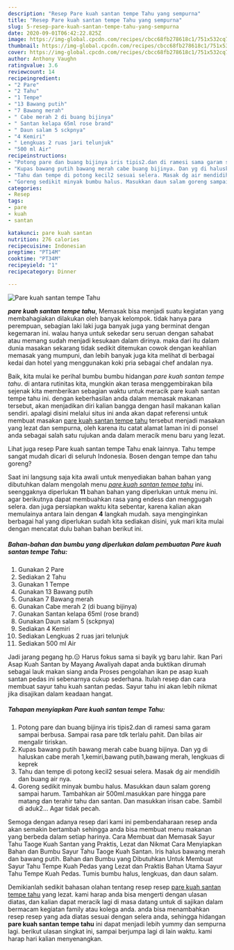 ```yaml
---
description: "Resep Pare kuah santan tempe Tahu yang sempurna"
title: "Resep Pare kuah santan tempe Tahu yang sempurna"
slug: 5-resep-pare-kuah-santan-tempe-tahu-yang-sempurna
date: 2020-09-01T06:42:22.825Z
image: https://img-global.cpcdn.com/recipes/cbcc68fb278618c1/751x532cq70/pare-kuah-santan-tempe-tahu-foto-resep-utama.jpg
thumbnail: https://img-global.cpcdn.com/recipes/cbcc68fb278618c1/751x532cq70/pare-kuah-santan-tempe-tahu-foto-resep-utama.jpg
cover: https://img-global.cpcdn.com/recipes/cbcc68fb278618c1/751x532cq70/pare-kuah-santan-tempe-tahu-foto-resep-utama.jpg
author: Anthony Vaughn
ratingvalue: 3.6
reviewcount: 14
recipeingredient:
- "2 Pare"
- "2 Tahu"
- "1 Tempe"
- "13 Bawang putih"
- "7 Bawang merah"
- " Cabe merah 2 di buang bijinya"
- " Santan kelapa 65ml rose brand"
- " Daun salam 5 sckpnya"
- "4 Kemiri"
- " Lengkuas 2 ruas jari telunjuk"
- "500 ml Air"
recipeinstructions:
- "Potong pare dan buang bijinya iris tipis2.dan di ramesi sama garam sampai berbusa. Sampai rasa pare tdk terlalu pahit. Dan bilas air mengalir tiriskan."
- "Kupas bawang putih bawang merah cabe buang bijinya. Dan yg di haluskan cabe merah 1,kemiri,bawang putih,bawang merah, lengkuas di keprek"
- "Tahu dan tempe di potong kecil2 sesuai selera. Masak dg air mendidih dan buang air nya."
- "Goreng sedikit minyak bumbu halus. Masukkan daun salam goreng sampai harum. Tambahkan air 500ml.masukkan pare hingga pare matang dan terahir tahu dan santan. Dan masukkan irisan cabe. Sambil di aduk2... Agar tidak pecah."
categories:
- Resep
tags:
- pare
- kuah
- santan

katakunci: pare kuah santan 
nutrition: 276 calories
recipecuisine: Indonesian
preptime: "PT14M"
cooktime: "PT34M"
recipeyield: "1"
recipecategory: Dinner

---
```



![Pare kuah santan tempe Tahu](https://img-global.cpcdn.com/recipes/cbcc68fb278618c1/751x532cq70/pare-kuah-santan-tempe-tahu-foto-resep-utama.jpg)

<b><i>pare kuah santan tempe tahu</i></b>, Memasak bisa menjadi suatu kegiatan yang membahagiakan dilakukan oleh banyak kelompok. tidak hanya para perempuan, sebagian laki laki juga banyak juga yang berminat dengan kegemaran ini. walau hanya untuk sekedar seru seruan dengan sahabat atau memang sudah menjadi kesukaan dalam dirinya. maka dari itu dalam dunia masakan sekarang tidak sedikit ditemukan cowok dengan keahlian memasak yang mumpuni, dan lebih banyak juga kita melihat di berbagai kedai dan hotel yang menggunakan koki pria sebagai chef andalan nya.

Baik, kita mulai ke perihal bumbu bumbu hidangan <i>pare kuah santan tempe tahu</i>. di antara rutinitas kita, mungkin akan terasa menggembirakan bila sejenak kita memberikan sebagian waktu untuk meracik pare kuah santan tempe tahu ini. dengan keberhasilan anda dalam memasak makanan tersebut, akan menjadikan diri kalian bangga dengan hasil makanan kalian sendiri. apalagi disini melalui situs ini anda akan dapat referensi untuk membuat masakan <u>pare kuah santan tempe tahu</u> tersebut menjadi masakan yang lezat dan sempurna, oleh karena itu catat alamat laman ini di ponsel anda sebagai salah satu rujukan anda dalam meracik menu baru yang lezat.

Lihat juga resep Pare kuah santan tempe Tahu enak lainnya. Tahu tempe sangat mudah dicari di seluruh Indonesia. Bosen dengan tempe dan tahu goreng?


Saat ini langsung saja kita awali untuk menyediakan bahan bahan yang dibutuhkan dalam mengolah menu <u><i>pare kuah santan tempe tahu</i></u> ini. seenggaknya diperlukan <b>11</b> bahan bahan yang diperlukan untuk menu ini. agar berikutnya dapat membuahkan rasa yang endess dan menggugah selera. dan juga persiapkan waktu kita sebentar, karena kalian akan memulainya antara lain dengan <b>4</b> langkah mudah. saya menginginkan berbagai hal yang diperlukan sudah kita sediakan disini, yuk mari kita mulai dengan mencatat dulu bahan bahan berikut ini.

<!--inarticleads1-->

##### Bahan-bahan dan bumbu yang diperlukan dalam pembuatan Pare kuah santan tempe Tahu:

1. Gunakan 2 Pare
1. Sediakan 2 Tahu
1. Gunakan 1 Tempe
1. Gunakan 13 Bawang putih
1. Gunakan 7 Bawang merah
1. Gunakan  Cabe merah 2 (di buang bijinya)
1. Gunakan  Santan kelapa 65ml (rose brand)
1. Gunakan  Daun salam 5 (sckpnya)
1. Sediakan 4 Kemiri
1. Sediakan  Lengkuas 2 ruas jari telunjuk
1. Sediakan 500 ml Air


Jadi jarang pegang hp.😑 Harus fokus sama si bayik yg baru lahir. Ikan Pari Asap Kuah Santan by Mayang Awaliyah dapat anda buktikan dirumah sebagai lauk makan siang anda Proses pengolahan ikan pe asap kuah santan pedas ini sebenarnya cukup sederhana. Itulah resep dan cara membuat sayur tahu kuah santan pedas. Sayur tahu ini akan lebih nikmat jika disajikan dalam keadaan hangat. 

<!--inarticleads2-->

##### Tahapan menyiapkan Pare kuah santan tempe Tahu:

1. Potong pare dan buang bijinya iris tipis2.dan di ramesi sama garam sampai berbusa. Sampai rasa pare tdk terlalu pahit. Dan bilas air mengalir tiriskan.
1. Kupas bawang putih bawang merah cabe buang bijinya. Dan yg di haluskan cabe merah 1,kemiri,bawang putih,bawang merah, lengkuas di keprek
1. Tahu dan tempe di potong kecil2 sesuai selera. Masak dg air mendidih dan buang air nya.
1. Goreng sedikit minyak bumbu halus. Masukkan daun salam goreng sampai harum. Tambahkan air 500ml.masukkan pare hingga pare matang dan terahir tahu dan santan. Dan masukkan irisan cabe. Sambil di aduk2... Agar tidak pecah.


Semoga dengan adanya resep dari kami ini pembendaharaan resep anda akan semakin bertambah sehingga anda bisa membuat menu makanan yang berbeda dalam setiap harinya. Cara Membuat dan Memasak Sayur Tahu Taoge Kuah Santan yang Praktis, Lezat dan Nikmat Cara Menyiapkan Bahan dan Bumbu Sayur Tahu Taoge Kuah Santan. Iris halus bawang merah dan bawang putih. Bahan dan Bumbu yang Dibutuhkan Untuk Membuat Sayur Tahu Tempe Kuah Pedas yang Lezat dan Praktis Bahan Utama Sayur Tahu Tempe Kuah Pedas. Tumis bumbu halus, lengkuas, dan daun salam. 

Demikianlah sedikit bahasan olahan tentang resep resep <u>pare kuah santan tempe tahu</u> yang lezat. kami harap anda bisa mengerti dengan ulasan diatas, dan kalian dapat meracik lagi di masa datang untuk di sajikan dalam bermacam kegiatan family atau kolega anda. anda bisa menambahkan resep resep yang ada diatas sesuai dengan selera anda, sehingga hidangan <b>pare kuah santan tempe tahu</b> ini dapat menjadi lebih yummy dan sempurna lagi. berikut ulasan singkat ini, sampai berjumpa lagi di lain waktu. kami harap hari kalian menyenangkan.

